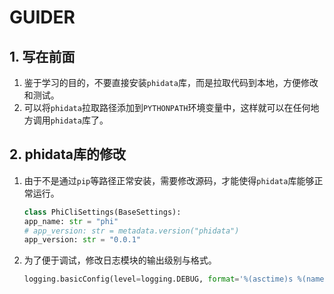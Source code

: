# GUIDER

## 1. 写在前面

1. 鉴于学习的目的，不要直接安装`phidata`库，而是拉取代码到本地，方便修改和测试。
2. 可以将`phidata`拉取路径添加到`PYTHONPATH`环境变量中，这样就可以在任何地方调用`phidata`库了。

## 2. phidata库的修改

1. 由于不是通过`pip`等路径正常安装，需要修改源码，才能使得`phidata`库能够正常运行。
    ```python
    class PhiCliSettings(BaseSettings):
    app_name: str = "phi"
    # app_version: str = metadata.version("phidata")
    app_version: str = "0.0.1"
    ```
2. 为了便于调试，修改日志模块的输出级别与格式。
    ```python
    logging.basicConfig(level=logging.DEBUG, format='%(asctime)s %(name)s %(levelname)s %(filename)s:%(funcName)s:%(lineno)d %(message)s')
    ```